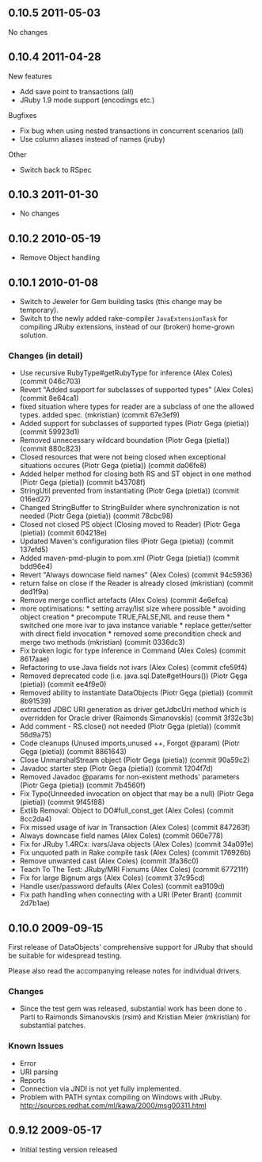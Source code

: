 ## 0.10.5 2011-05-03

No changes

## 0.10.4 2011-04-28

New features
* Add save point to transactions (all)
* JRuby 1.9 mode support (encodings etc.)

Bugfixes
* Fix bug when using nested transactions in concurrent scenarios (all)
* Use column aliases instead of names (jruby)

Other
* Switch back to RSpec

## 0.10.3 2011-01-30
* No changes

## 0.10.2 2010-05-19
* Remove Object handling

## 0.10.1 2010-01-08

* Switch to Jeweler for Gem building tasks (this change may be temporary).
* Switch to the newly added rake-compiler `JavaExtensionTask` for compiling
  JRuby extensions, instead of our (broken) home-grown solution.

### Changes (in detail)

 * Use recursive RubyType#getRubyType for inference (Alex Coles) (commit 046c703)
 * Revert "Added support for subclasses of supported types" (Alex Coles) (commit 8e64ca1)
 * fixed situation where types for reader are a subclass of one the allowed types. added spec. (mkristian) (commit 67e3ef9)
 * Added support for subclasses of supported types (Piotr Gega (pietia)) (commit 59923d1)
 * Removed unnecessary wildcard boundation (Piotr Gega (pietia)) (commit 880c823)
 * Closed resources that were not being closed when exceptional situations occures (Piotr Gega (pietia)) (commit da06fe8)
 * Added helper method for closing both RS and ST object in one method (Piotr Gega (pietia)) (commit b43708f)
 * StringUtil prevented from instantiating (Piotr Gega (pietia)) (commit 016ed27)
 * Changed StringBuffer to StringBuilder where synchronization is not needed (Piotr Gega (pietia)) (commit 78cbc98)
 * Closed not closed PS object (Closing moved to Reader) (Piotr Gega (pietia)) (commit 604218e)
 * Updated Maven's configuration files (Piotr Gega (pietia)) (commit 137efd5)
 * Added maven-pmd-plugin to pom.xml (Piotr Gega (pietia)) (commit bdd96e4)
 * Revert "Always downcase field names" (Alex Coles) (commit 94c5936)
 * return false on close if the Reader is already closed (mkristian) (commit ded1f9a)
 * Remove merge conflict artefacts (Alex Coles) (commit 4e6efca)
 * more optimisations:  * setting array/list size where possible  * avoiding object creation  * precompute TRUE,FALSE,NIL and reuse them  * switched one more ivar to java instance variable  * replace getter/setter with direct field invocation  * removed some precondition check and merge two methods (mkristian) (commit 0336dc3)
 * Fix broken logic for type inference in Command (Alex Coles) (commit 8617aae)
 * Refactoring to use Java fields not ivars (Alex Coles) (commit cfe59f4)
 * Removed deprecated code (i.e. java.sql.Date#getHours()) (Piotr Gęga (pietia)) (commit ee4f9e0)
 * Removed ability to instantiate DataObjects (Piotr Gęga (pietia)) (commit 8b91539)
 * extracted JDBC URI generation as driver getJdbcUri method which is overridden for Oracle driver (Raimonds Simanovskis) (commit 3f32c3b)
 * Add comment - RS.close() not needed (Piotr Gęga (pietia)) (commit 56d9a75)
 * Code cleanups (Unused imports,unused ++, Forgot @param) (Piotr Gęga (pietia)) (commit 8861643)
 * Close UnmarshalStream object (Piotr Gega (pietia)) (commit 90a59c2)
 * Javadoc starter step (Piotr Gega (pietia)) (commit 1204f7d)
 * Removed Javadoc @params for non-existent methods' parameters (Piotr Gega (pietia)) (commit 7b4560f)
 * Fix Typo(Unneeded invocation on object that may be a null) (Piotr Gega (pietia)) (commit 9f45f88)
 * Extlib Removal: Object to DO#full_const_get (Alex Coles) (commit 8cc2da4)
 * Fix missed usage of ivar in Transaction (Alex Coles) (commit 847263f)
 * Always downcase field names (Alex Coles) (commit 060e778)
 * Fix for JRuby 1.4RCx: ivars/Java objects (Alex Coles) (commit 34a091e)
 * Fix unquoted path in Rake compile task (Alex Coles) (commit 176926b)
 * Remove unwanted cast (Alex Coles) (commit 3fa36c0)
 * Teach To The Test: JRuby/MRI Fixnums (Alex Coles) (commit 677211f)
 * Fix for large Bignum args (Alex Coles) (commit 37c95cd)
 * Handle user/password defaults (Alex Coles) (commit ea9109d)
 * Fix path handling when connecting with a URI (Peter Brant) (commit 2d7b1ae)

## 0.10.0 2009-09-15

First release of DataObjects' comprehensive support for JRuby that should be
suitable for widespread testing.

Please also read the accompanying release notes for individual drivers.

### Changes

  * Since the test gem was released, substantial work has been done to
  . Parti to Raimonds Simanovskis
    (rsim) and Kristian Meier (mkristian) for substantial patches.

### Known Issues

  * Error
  * URI parsing
  * Reports
  * Connection via JNDI is not yet fully implemented.
  * Problem with PATH syntax compiling on Windows with JRuby.
  http://sources.redhat.com/ml/kawa/2000/msg00311.html

## 0.9.12 2009-05-17

* Initial testing version released
